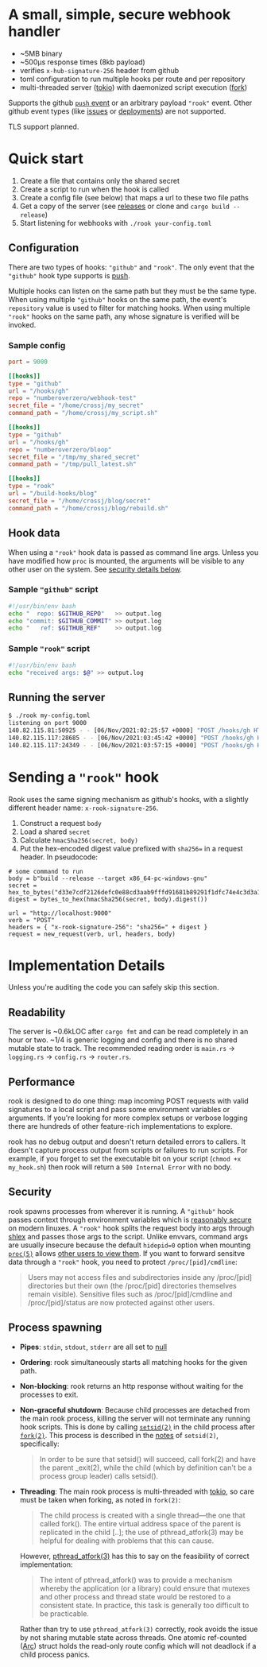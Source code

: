# A small, simple, secure webhook handler

* ~5MB binary
* ~500µs response times (8kb payload)
* verifies `x-hub-signature-256` header from github
* toml configuration to run multiple hooks per route and per repository
* multi-threaded server ([tokio](https://docs.rs/tokio)) with daemonized script execution ([fork](https://docs.rs/fork))

Supports the github [`push` event](https://docs.github.com/en/developers/webhooks-and-events/webhooks/webhook-events-and-payloads#push) or an arbitrary payload `"rook"` event.  Other github event types (like [issues](https://docs.github.com/en/developers/webhooks-and-events/webhooks/webhook-events-and-payloads#issues) or [deployments](https://docs.github.com/en/developers/webhooks-and-events/webhooks/webhook-events-and-payloads#deployment)) are not supported.

TLS support planned.

# Quick start

1. Create a file that contains only the shared secret
2. Create a script to run when the hook is called
3. Create a config file (see below) that maps a url to these two file paths
4. Get a copy of the server (see [releases](https://github.com/numberoverzero/rook/releases) or clone and `cargo build --release`)
5. Start listening for webhooks with `./rook your-config.toml`

## Configuration

There are two types of hooks: `"github"` and `"rook"`.  The only event that the `"github"` hook type supports is [push](https://docs.github.com/en/developers/webhooks-and-events/webhooks/webhook-events-and-payloads#push).

Multiple hooks can listen on the same path but they must be the same type.  When using multiple `"github"` hooks on the same path, the event's `repository` value is used to filter for matching hooks.  When using multiple `"rook"` hooks on the same path, any whose signature is verified will be invoked.

### Sample config

```toml
port = 9000

[[hooks]]
type = "github"
url = "/hooks/gh"
repo = "numberoverzero/webhook-test"
secret_file = "/home/crossj/my_secret"
command_path = "/home/crossj/my_script.sh"

[[hooks]]
type = "github"
url = "/hooks/gh"
repo = "numberoverzero/bloop"
secret_file = "/tmp/my_shared_secret"
command_path = "/tmp/pull_latest.sh"

[[hooks]]
type = "rook"
url = "/build-hooks/blog"
secret_file = "/home/crossj/blog/secret"
command_path = "/home/crossj/blog/rebuild.sh"
```

## Hook data

When using a `"rook"` hook data is passed as command line args.  Unless you have modified how `proc` is mounted, the arguments will be visible to any other user on the system.  See [security details below](#security).

### Sample `"github"` script

```sh
#!/usr/bin/env bash
echo "  repo: $GITHUB_REPO"   >> output.log
echo "commit: $GITHUB_COMMIT" >> output.log
echo "   ref: $GITHUB_REF"    >> output.log
```

### Sample `"rook"` script

```sh
#!/usr/bin/env bash
echo "received args: $@" >> output.log
```

## Running the server

```sh
$ ./rook my-config.toml
listening on port 9000
140.82.115.81:50925 - - [06/Nov/2021:02:25:57 +0000] "POST /hooks/gh HTTP/1.1" 200 OK - 3300µs
140.82.115.117:28685 - - [06/Nov/2021:03:45:42 +0000] "POST /hooks/gh HTTP/1.1" 400 Bad Request - 5µs
140.82.115.117:24349 - - [06/Nov/2021:03:57:15 +0000] "POST /hooks/gh HTTP/1.1" 200 OK - 3653µs
```

# Sending a `"rook"` hook

Rook uses the same signing mechanism as github's hooks, with a slightly different header name: `x-rook-signature-256`.

1. Construct a request `body`
2. Load a shared `secret`
3. Calculate `hmacSha256(secret, body)`
4. Put the hex-encoded digest value prefixed with `sha256=` in a request header.  In pseudocode:

```
# some command to run
body = b"build --release --target x86_64-pc-windows-gnu"
secret = hex_to_bytes("d33e7cdf2126defc0e88cd3aab9fffd91681b89291f1dfc74e4c3d3a19405fd6")
digest = bytes_to_hex(hmacSha256(secret, body).digest())

url = "http://localhost:9000"
verb = "POST"
headers = { "x-rook-signature-256": "sha256=" + digest }
request = new_request(verb, url, headers, body)
```

# Implementation Details

Unless you're auditing the code you can safely skip this section.

## Readability

The server is ~0.6kLOC after `cargo fmt` and can be read completely in an hour or two.  ~1/4 is generic logging and config and there is no shared mutable state to track.  The recommended reading order is `main.rs` -> `logging.rs` -> `config.rs` -> `router.rs`.

## Performance

rook is designed to do one thing: map incoming POST requests with valid signatures to a local script and pass some environment variables or arguments.  If you're looking for more complex setups or verbose logging there are hundreds of other feature-rich implementations to explore.

rook has no debug output and doesn't return detailed errors to callers.  It doesn't capture process output from scripts or failures to run scripts.  For example, if you forget to set the executable bit on your script (`chmod +x my_hook.sh`) then rook will return a `500 Internal Error` with no body.

## Security

rook spawns processes from wherever it is running.  A `"github"` hook passes context through environment variables which is [reasonably secure](https://security.stackexchange.com/a/14009) on modern linuxes.  A `"rook"` hook splits the request body into args through [shlex](https://docs.rs/shlex/) and passes those args to the script.  Unlike envvars, command args are usually insecure because the default `hidepid=0` option when mounting [`proc(5)`](https://man7.org/linux/man-pages/man5/proc.5.html) allows [other users to view them](https://unix.stackexchange.com/questions/163145/how-to-get-whole-command-line-from-a-process).  If you want to forward sensitve data through a `"rook"` hook, you need to protect `/proc/[pid]/cmdline`:
> Users may not access files and subdirectories inside any /proc/[pid] directories but their own (the /proc/[pid] directories themselves remain visible).  Sensitive files such as /proc/[pid]/cmdline and /proc/[pid]/status are now protected against other users.

## Process spawning

* **Pipes**: `stdin`, `stdout`, `stderr` are all set to [null](https://doc.rust-lang.org/std/process/struct.Stdio.html#method.null)
* **Ordering**: rook simultaneously starts all matching hooks for the given path.
* **Non-blocking**: rook returns an http response without waiting for the processes to exit.
* **Non-graceful shutdown**: Because child processes are detached from the main rook process, killing the server will not terminate any running hook scripts.  This is done by calling [`setsid(2)`](https://man7.org/linux/man-pages/man2/setsid.2.html) in the child process after [`fork(2)`](https://man7.org/linux/man-pages/man2/fork.2.html).  This process is described in the [notes](https://man7.org/linux/man-pages/man2/setsid.2.html#NOTES) of `setsid(2)`, specifically:
  > In order to be sure that setsid() will succeed, call fork(2) and have the parent _exit(2), while the child (which by definition can't be a process group leader) calls setsid().
* **Threading**: The main rook process is multi-threaded with [tokio](https://docs.rs/tokio), so care must be taken when forking, as noted in `fork(2)`:
  > The child process is created with a single thread—the one that called fork().  The entire virtual address space of the parent is replicated in the child [..]; the use of pthread_atfork(3) may be helpful for dealing with problems that this can cause.
  
  However, [pthread_atfork(3)](https://man7.org/linux/man-pages/man3/pthread_atfork.3.html) has this to say on the feasibility of correct implementation:
    > The intent of pthread_atfork() was to provide a mechanism whereby the application (or a library) could ensure that mutexes and other process and thread state would be restored to a consistent state. In practice, this task is generally too difficult to be practicable.
  
  Rather than try to use `pthread_atfork(3)` correctly, rook avoids the issue by not sharing mutable state across threads.  One atomic ref-counted ([Arc](https://doc.rust-lang.org/std/sync/struct.Arc.html)) struct holds the read-only route config which will not deadlock if a child process panics.
